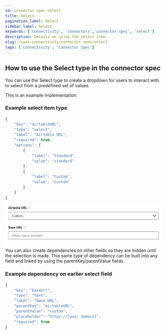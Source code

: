 ```yaml
---
id: connector-spec-select
title: Select
pagination_label: Select
sidebar_label: Select
keywords: ['connectivity', 'connectors','connector-spec', 'select']
description: Details on using the select item
slug: /saas-connectivity/connector-spec/select
tags: ['Connectivity', 'Connector Spec']
---
```


## How to use the Select type in the connector spec
You can use the Select type to create a dropdown for users to interact with to select from a predefined set of values. 

This is an example implementation:

### Example select item type

```javascript
{
    "key": "airtableURL",
    "type": "select",
    "label": "Airtable URL",
    "required": true,
    "options": [
        {
            "label": "Standard",
            "value": "standard"
        },
        {
            "label": "Custom",
            "value": "custom"
        }
    ]
}
```
![select input type](../img/select.png)

You can also create dependencies on other fields so they are hidden until the selection is made. This same type of dependency can be built into any field and linked by using the parentKey/parentValue fields.

### Example dependency on earlier select field

```javascript
{
    "key": "baseUrl",
    "type": "text",
    "label": "Base URL",
    "parentKey": "airtableURL",
    "parentValue": "custom",
    "placeholder": "https://{your domain}",
    "required": true
}
```
